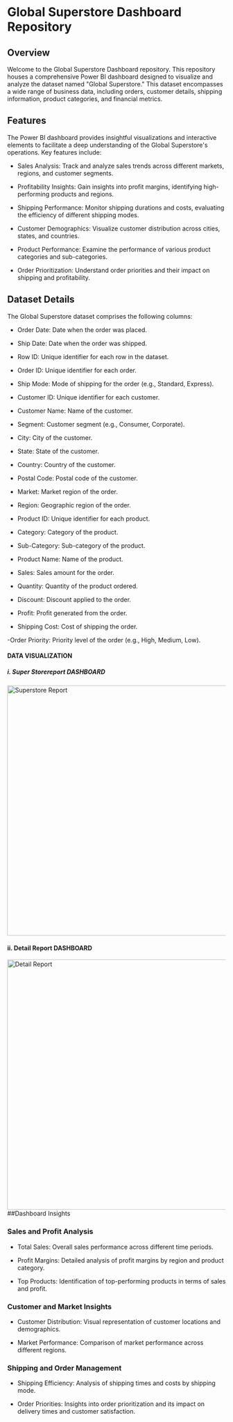 # Global Superstore Dashboard Repository


## Overview

Welcome to the Global Superstore Dashboard repository. This repository houses a comprehensive Power BI dashboard designed to visualize and analyze the dataset named "Global Superstore." This dataset encompasses a wide range of business data, including orders, customer details, shipping information, product categories, and financial metrics.


## Features
The Power BI dashboard provides insightful visualizations and interactive elements to facilitate a deep understanding of the Global Superstore's operations. Key features include:

- Sales Analysis: Track and analyze sales trends across different markets, regions, and customer segments.

- Profitability Insights: Gain insights into profit margins, identifying high-performing products and regions.

- Shipping Performance: Monitor shipping durations and costs, evaluating the efficiency of different shipping modes.

- Customer Demographics: Visualize customer distribution across cities, states, and countries.

- Product Performance: Examine the performance of various product categories and sub-categories.

- Order Prioritization: Understand order priorities and their impact on shipping and profitability.


## Dataset Details
The Global Superstore dataset comprises the following columns:

- Order Date: Date when the order was placed.

- Ship Date: Date when the order was shipped.

- Row ID: Unique identifier for each row in the dataset.

- Order ID: Unique identifier for each order.

- Ship Mode: Mode of shipping for the order (e.g., Standard, Express).

- Customer ID: Unique identifier for each customer.

- Customer Name: Name of the customer.

- Segment: Customer segment (e.g., Consumer, Corporate).

- City: City of the customer.

- State: State of the customer.

- Country: Country of the customer.

- Postal Code: Postal code of the customer.

- Market: Market region of the order.

- Region: Geographic region of the order.

- Product ID: Unique identifier for each product.

- Category: Category of the product.

- Sub-Category: Sub-category of the product.

- Product Name: Name of the product.

- Sales: Sales amount for the order.

- Quantity: Quantity of the product ordered.

- Discount: Discount applied to the order.

- Profit: Profit generated from the order.

- Shipping Cost: Cost of shipping the order.

-Order Priority: Priority level of the order (e.g., High, Medium, Low).

#### DATA VISUALIZATION

##### i. Super Storereport DASHBOARD
<img width="575" alt="Superstore Report" src="https://github.com/Pruthyiraj/demo/assets/127317318/771fc251-e5bc-4108-8e49-e081c0cc9255">

#### ii. Detail Report DASHBOARD

<img width="575" alt="Detail Report" src="https://github.com/Pruthyiraj/demo/assets/127317318/a0c455cb-e0d5-4ab8-b6c8-ae2bdf954a9b">
##Dashboard Insights

### Sales and Profit Analysis

- Total Sales: Overall sales performance across different time periods.

- Profit Margins: Detailed analysis of profit margins by region and product category.

- Top Products: Identification of top-performing products in terms of sales and profit.

### Customer and Market Insights

- Customer Distribution: Visual representation of customer locations and demographics.

- Market Performance: Comparison of market performance across different regions.

### Shipping and Order Management

- Shipping Efficiency: Analysis of shipping times and costs by shipping mode.

- Order Priorities: Insights into order prioritization and its impact on delivery times and customer satisfaction.
